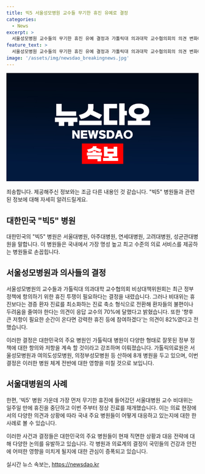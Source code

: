 ```yaml
---
title: 빅5 서울성모병원 교수들 무기한 휴진 유예로 결정
categories:
  - News
excerpt: >
  서울성모병원 교수들의 무기한 휴진 유예 결정과 가톨릭대 의과대학 교수협의회의 의견 변화에 대해 소개합니다. 교수들은 정부 정책에 대한 항의는 유지하면서도 진료 축소 형식으로 환자들의 불편을 최소화하고자 하는 의견을 갖고 있다고 밝혔습니다. 향후 강력한 휴진 등에 참여 의사를 밝힌 교수들의 비율도 높았으며, 가톨릭의료원은 잘못된 정부 정책에 대한 항의와 저항을 계속할 것을 강조했습니다.
feature_text: >
  서울성모병원 교수들의 무기한 휴진 유예 결정과 가톨릭대 의과대학 교수협의회의 의견 변화에 대해 소개합니다. 교수들은 정부 정책에 대한 항의는 유지하면서도 진료 축소 형식으로 환자들의 불편을 최소화하고자 하는 의견을 갖고 있다고 밝혔습니다. 향후 강력한 휴진 등에 참여 의사를 밝힌 교수들의 비율도 높았으며, 가톨릭의료원은 잘못된 정부 정책에 대한 항의와 저항을 계속할 것을 강조했습니다.
image: '/assets/img/newsdao_breakingnews.jpg'
---
```


<p><img src="/assets/img/newsdao_breakingnews.jpg" alt="pcversion 속보" /></p>

<p>죄송합니다. 제공해주신 정보와는 조금 다른 내용인 것 같습니다. "빅5" 병원들과 관련된 정보에 대해 자세히 알려드릴게요.</p>

<h2 data-ke-size="size26">대한민국 "빅5" 병원</h2>

<p>대한민국의 "빅5" 병원은 서울대병원, 아주대병원, 연세대병원, 고려대병원, 성균관대병원을 말합니다. 이 병원들은 국내에서 가장 명성 높고 최고 수준의 의료 서비스를 제공하는 병원들로 손꼽힙니다.</p>

<h2 data-ke-size="size26">서울성모병원과 의사들의 결정</h2>

<p>서울성모병원의 교수들과 가톨릭대 의과대학 교수협의회 비상대책위원회는 최근 정부 정책에 항의하기 위한 휴진 투쟁이 필요하다는 결정을 내렸습니다. 그러나 비대위는 휴진보다는 경증 환자 진료를 최소화하는 진료 축소 형식으로 전환해 환자들의 불편이나 두려움을 줄여야 한다는 의견이 응답 교수의 70%에 달했다고 밝혔습니다. 또한 '향후 큰 저항이 필요한 순간이 온다면 강력한 휴진 등에 참여하겠다'는 의견이 82%였다고 전했습니다.</p>

<p>이러한 결정은 대한민국의 주요 병원인 가톨릭대 병원이 다양한 형태로 잘못된 정부 정책에 대한 항의와 저항을 계속 할 것이라고 강조하며 이뤄졌습니다. 가톨릭의료원은 서울성모병원과 여의도성모병원, 의정부성모병원 등 산하에 8개 병원을 두고 있으며, 이번 결정은 이러한 병원 체계 전반에 대한 영향을 미칠 것으로 보입니다.</p>

<h2 data-ke-size="size26">서울대병원의 사례</h2>

<p>한편, '빅5' 병원 가운데 가장 먼저 무기한 휴진에 들어갔던 서울대병원 교수 비대위는 일주일 만에 휴진을 중단하고 이번 주부터 정상 진료를 재개했습니다. 이는 의료 현장에서의 다양한 의견과 상황에 따라 국내 주요 병원들이 어떻게 대응하고 있는지에 대한 한 사례로 볼 수 있습니다.</p>

<p>이러한 사건과 결정들은 대한민국의 주요 병원들이 현재 직면한 상황과 대응 전략에 대해 다양한 논의를 유발하고 있습니다. 각 병원과 의료계의 결정이 국민들의 건강과 안전에 어떠한 영향을 미치게 될지에 대한 관심이 증폭되고 있습니다.</p>
실시간 뉴스 속보는, <a href="https://newsdao.kr" rel="dofollow">https://newsdao.kr</a>


